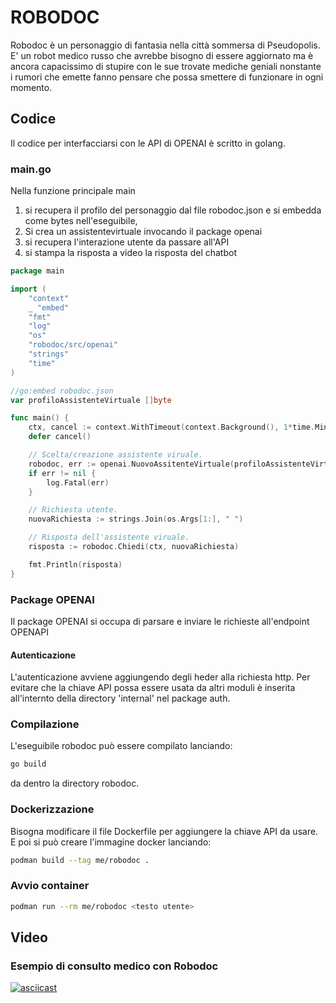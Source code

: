 # ROBODOC

Robodoc è un personaggio di fantasia nella città sommersa di Pseudopolis.
E' un robot medico russo che avrebbe bisogno di essere aggiornato ma è ancora capacissimo di stupire con le sue trovate mediche geniali nonstante i rumori che emette fanno pensare che possa smettere di funzionare in ogni momento.

## Codice
Il codice per interfacciarsi con le API di OPENAI è scritto in golang.

### main.go

Nella funzione principale main 
1) si recupera il profilo del personaggio dal file robodoc.json e si embedda come bytes nell'eseguibile,
2) Si crea un assistentevirtuale invocando il package openai
3) si recupera l'interazione utente da passare all'API
4) si stampa la risposta a video la risposta del chatbot

```GO
package main

import (
	"context"
	_ "embed"
	"fmt"
	"log"
	"os"
	"robodoc/src/openai"
	"strings"
	"time"
)

//go:embed robodoc.json
var profiloAssistenteVirtuale []byte

func main() {
	ctx, cancel := context.WithTimeout(context.Background(), 1*time.Minute)
	defer cancel()

	// Scelta/creazione assistente viruale.
	robodoc, err := openai.NuovoAssitenteVirtuale(profiloAssistenteVirtuale)
	if err != nil {
		log.Fatal(err)
	}

	// Richiesta utente.
	nuovaRichiesta := strings.Join(os.Args[1:], " ")

	// Risposta dell'assistente viruale.
	risposta := robodoc.Chiedi(ctx, nuovaRichiesta)

	fmt.Println(risposta)
}

```

### Package OPENAI

Il package OPENAI si occupa di parsare e inviare le richieste all'endpoint OPENAPI

#### Autenticazione
L'autenticazione avviene aggiungendo degli heder alla richiesta http.
Per evitare che la chiave API possa essere usata da altri moduli è inserita all'internto della directory 'internal' nel package auth.


### Compilazione
L'eseguibile robodoc può essere compilato lanciando:

```sh
go build
```

da dentro la directory robodoc.

### Dockerizzazione
Bisogna modificare il file Dockerfile per aggiungere la chiave API da usare. E poi si può creare l'immagine docker lanciando:

```sh
podman build --tag me/robodoc .
```

### Avvio container
```sh
podman run --rm me/robodoc <testo utente>
```
## Video

### Esempio di consulto medico con Robodoc
[![asciicast](https://asciinema.org/a/3uo5aDrd8J6xuDzeFfYE20mqk.svg)](https://asciinema.org/a/3uo5aDrd8J6xuDzeFfYE20mqk)
